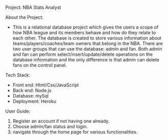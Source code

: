 Project: NBA Stats Analyst


About the Project: 
- This is a relational database project which gives the users a scope of how NBA league and its members behave and how do they relate to each other.
The database is created to store various information about teams/players/coaches/team owners that belong in the NBA. There are two user groups that can use the database: admin and fan. Both admin and fan can perform select/insert/update/delete operations on the database information and the only difference is that admin can delete fans on the control panel. 

Tech Stack:
- Front end: Html/Css/JavaScript
- Back end: Node.js
- Database: mySql
- Deployment: Heroku

User Guide:
1. Register an account if not having one already. 
2. Choose admin/fan status and login. 
3. navigate through the home page for various functionalities. 


